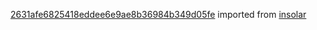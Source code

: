 [2631afe6825418eddee6e9ae8b36984b349d05fe](https://github.com/insolar/insolar/commit/2631afe6825418eddee6e9ae8b36984b349d05fe) imported from [insolar](https://github.com/insolar/insolar)
